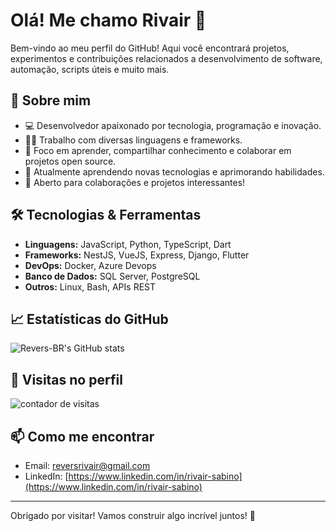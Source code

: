 # Olá! Me chamo Rivair 👋

Bem-vindo ao meu perfil do GitHub! Aqui você encontrará projetos, experimentos e contribuições relacionados a desenvolvimento de software, automação, scripts úteis e muito mais.

## 🚀 Sobre mim

- 💻 Desenvolvedor apaixonado por tecnologia, programação e inovação.
- 👨‍💻 Trabalho com diversas linguagens e frameworks.
- 🎯 Foco em aprender, compartilhar conhecimento e colaborar em projetos open source.
- 🌱 Atualmente aprendendo novas tecnologias e aprimorando habilidades.
- 🤝 Aberto para colaborações e projetos interessantes!

## 🛠️ Tecnologias & Ferramentas

- **Linguagens:** JavaScript, Python, TypeScript, Dart
- **Frameworks:** NestJS, VueJS, Express, Django, Flutter
- **DevOps:** Docker, Azure Devops
- **Banco de Dados:** SQL Server, PostgreSQL
- **Outros:** Linux, Bash, APIs REST

## 📈 Estatísticas do GitHub

![Revers-BR's GitHub stats](https://github-readme-stats.vercel.app/api?username=Revers-BR&show_icons=true&theme=tokyonight)

## 👀 Visitas no perfil

![contador de visitas](https://profile-counter.glitch.me/Revers-BR/count.svg)

## 📫 Como me encontrar

- Email: [reversrivair@gmail.com](mailto:reversrivair@gmail.com)
- LinkedIn: [https://www.linkedin.com/in/rivair-sabino](https://www.linkedin.com/in/rivair-sabino)

---

Obrigado por visitar! Vamos construir algo incrível juntos! 🚀
